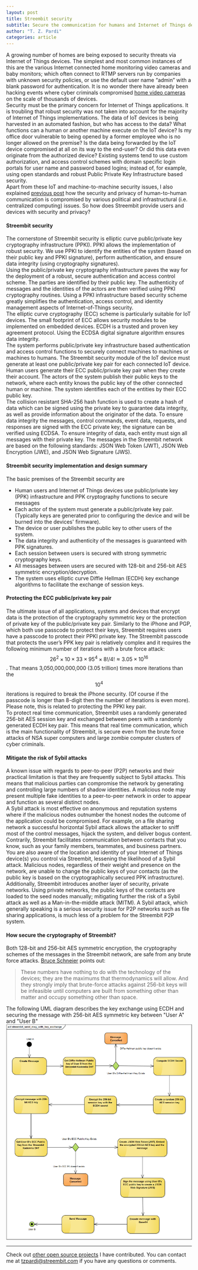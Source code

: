 ```yaml
---
layout: post
title: Streembit security
subtitle: Secure the communication for humans and Internet of Things devices
author: "T. Z. Pardi"
categories: article
---
```


A growing number of homes are being exposed to security threats via Internet of Things devices. The simplest and most common instances of this are the various Internet connected home monitoring video cameras and baby monitors; which often connect to RTMP servers run by companies with unknown security policies, or use the default user name “admin” with a blank password for authentication. It is no wonder there have already been hacking events where cyber criminals compromised [home video cameras](http://bit.ly/1vUmBLb) on the scale of thousands of devices.  
  Security must be the primary concern for Internet of Things applications. It is troubling that robust security was not taken into account for the majority of Internet of Things implementations. The data of IoT devices is being harvested in an automated fashion, but who has access to the data? What functions can a human or another machine execute on the IoT device? Is my office door  vulnerable to being opened by a former employee who is no longer allowed on the premise? Is the data being forwarded by the IoT device compromised at all on its way to the end-user? Or did this data even originate from the authorized device? Existing systems tend to use custom authorization, and access control schemes with domain specific login portals for user name and password based logins; instead of, for example, using open standards and robust Public Private Key Infrastructure based security.  
  Apart from these IoT and machine-to-machine security issues, I also explained  [previous post](http://streembit.github.io/2016-02-23-What-is-Streembit/) how the security and privacy of human-to-human communication is compromised by various political and infrastructural (i.e. centralized computing) issues. So how does Streembit provide users and devices with security and privacy?

#### Streembit security
The cornerstone of Streembit security is elliptic curve public/private key cryptography infrastructure (PPKI). PPKI allows the implementation of robust security. We use PPKI to identify the entities of the system (based on their public key and PPKI signature), perform authentication, and ensure data integrity (using cryptography signatures).  
  Using the public/private key cryptography infrastructure paves the way for the deployment of a robust, secure authentication and access control scheme. The parties are identified by their public key. The authenticity of messages and the identities of the actors are then verified using PPKI cryptography routines. Using a PPKI infrastructure based security scheme greatly simplifies the authentication, access control, and identity management aspects of Internet-of-Things security.  
  The elliptic curve cryptography (ECC) scheme is particularly suitable for IoT devices. The small footprint of ECC allows security modules to be implemented on embedded devices. ECDH is a trusted and proven key agreement protocol. Using the ECDSA digital signature algorithm ensures data integrity.  
  The system performs public/private key infrastructure based authentication and access control functions to securely connect machines to machines or machines to humans. The Streembit security module of the IoT device must generate at least one public/private key pair for each connected IoT device. Human users generate their ECC public/private key pair when they create their account. The actors of the system publish their public keys to the network, where each entity knows the public key of the other connected human or machine. The system identifies each of the entities by their ECC public key.  
  The collision resistant SHA-256 hash function is used to create a hash of data which can be signed using the private key to guarantee data integrity, as well as provide information about the originator of the data. To ensure data integrity the messages, control commands, event data, requests, and responses are signed with the ECC private key; the signature can be verified using ECDSA. To ensure integrity of data, each entity must sign all messages with their private key. The messages in the Streembit network are based on the following standards: JSON Web Token (JWT), JSON Web Encryption (JWE), and JSON Web Signature (JWS).

#### Streembit security implementation and design summary
The basic premises of the Streembit security are

* Human users and Internet of Things devices use public/private key (PPK) infrastructure and PPK cryptography functions to secure messages
* Each actor of the system must generate a public/private key pair. (Typically keys are generated prior to configuring the device and will be burned into the devices' firmware).
* The device or user publishes the public key to other users of the system.
* The data integrity and authenticity of the messages is guaranteed with PPK signatures.
* Each session between users is secured with strong symmetric cryptography keys.
* All messages between users are secured with 128-bit and 256-bit AES symmetric encryption/decryption.
* The system uses elliptic curve Diffie Hellman (ECDH) key exchange algorithms to facilitate the exchange of session keys.

#### Protecting the ECC public/private key pair
The ultimate issue of all applications, systems and devices that encrypt data is the protection of the cryptography symmetric key or the protection of private key of the public/private key pair. Similarly to the iPhone and PGP, which both use passcode to protect their keys, Streembit requires users have a passcode to protect their PPKI private key. The Streembit passcode that protects the user’s PPK key pair is relatively complex and it requires the following minimum number of iterations with a brute force attack: $$26^2 \times 10 \times 33 \times 95^4 \times 8! / 4! \approx 3.05 \times 10^{16}$$. That means 3,050,000,000,000  (3.05 trillion) times more iterations than the $$10^{4}$$ iterations is required to break the iPhone security. (Of course if the passcode is longer than 8-digit then the number of iterations is even more). Please note, this is related to protecting the PPKI key pair.  
  To protect real time communication, Streembit uses a randomly generated 256-bit AES session key and exchanged between peers with a randomly generated ECDH key pair. This means that real time communication, which is the main functionality of Streembit, is secure even from the brute force attacks of NSA super computers and large zombie computer clusters of cyber criminals.


#### Mitigate the risk of Sybil attacks
A known issue with regards to peer-to-peer (P2P) networks and their practical limitation is that they are frequently subject to Sybil attacks. This means that malicious parties can compromise the network by generating and controlling large numbers of shadow identities. A malicious node may present multiple fake identities to a peer-to-peer network in order to appear and function as several distinct nodes.  
  A Sybil attack is most effective on anonymous and reputation systems where if the malicious nodes outnumber the honest nodes the outcome of the application could be compromised. For example, on a file sharing network a successful horizontal Sybil attack allows the attacker to sniff most of the control messages, hijack the system, and deliver bogus content. Contrarily, Streembit facilitates communication between contacts that you know, such as your family members, teammates, and business partners. You are also aware of the location and identity of your Internet of Things device(s) you control via Streembit, lessening the likelihood of a Sybil attack. Malicious nodes, regardless of their weight and presence on the network, are unable to change the public keys of your contacts (as the public key is based on the cryptographically secured PPK infrastructure).  
  Additionally, Streembit introduces another layer of security, private networks. Using private networks, the public keys of the contacts are loaded to the seed nodes manually; mitigating further the risk of a Sybil attack as well as a Man-in-the-middle attack (MITM). A Sybil attack, which generally speaking is a serious security issue for P2P networks such as file sharing applications, is much less of a problem for the Streembit P2P system.

#### How secure the cryptography of Streembit?
Both 128-bit and 256-bit AES symmetric encryption, the cryptography schemes of the messages in the Streembit network, are safe from any brute force attacks. [Bruce Schneier](https://www.schneier.com/blog/archives/2009/09/the_doghouse_cr.html) points out:
<blockquote>
These numbers have nothing to do with the technology of the devices; they are the maximums that thermodynamics will allow. And they strongly imply that brute-force attacks against 256-bit keys will be infeasible until computers are built from something other than matter and occupy something other than space.
</blockquote>

The following UML diagram describes the key exchange using ECDH and securing the message with 256-bit AES symmetric key between "User A" and "User B"
![Send message with key exchange](../img/streembit_send_msg_with_key_exchange.png)

--------
Check out [other open source projects](https://github.com/zsoltpardi) I have contributed. You can contact me at tzpardi@streembit.com if you have any questions or comments.


